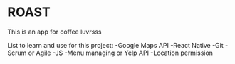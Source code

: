 # ROAST
This is an app for coffee luvrsss

List to learn and use for this project:
-Google Maps API
-React Native
-Git
-Scrum or Agile
-JS
-Menu managing or Yelp API
-Location permission